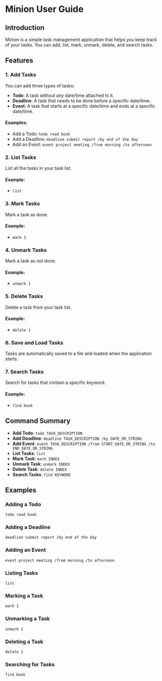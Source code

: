 # Minion User Guide

## Introduction
Minion is a simple task management application that helps you keep track of your tasks. You can add, list, mark, unmark, delete, and search tasks.

## Features

### 1. Add Tasks
You can add three types of tasks:
- **Todo**: A task without any date/time attached to it.
- **Deadline**: A task that needs to be done before a specific date/time.
- **Event**: A task that starts at a specific date/time and ends at a specific date/time.

#### Examples:
- Add a Todo: `todo read book`
- Add a Deadline: `deadline submit report /by end of the day`
- Add an Event: `event project meeting /from morning /to afternoon`

### 2. List Tasks
List all the tasks in your task list.

#### Example:
- `list`

### 3. Mark Tasks
Mark a task as done.

#### Example:
- `mark 1`

### 4. Unmark Tasks
Mark a task as not done.

#### Example:
- `unmark 1`

### 5. Delete Tasks
Delete a task from your task list.

#### Example:
- `delete 1`

### 6. Save and Load Tasks
Tasks are automatically saved to a file and loaded when the application starts.

### 7. Search Tasks
Search for tasks that contain a specific keyword.

#### Example:
- `find book`

## Command Summary
- **Add Todo**: `todo TASK_DESCRIPTION`
- **Add Deadline**: `deadline TASK_DESCRIPTION /by DATE_OR_STRING`
- **Add Event**: `event TASK_DESCRIPTION /from START_DATE_OR_STRING /to END_DATE_OR_STRING`
- **List Tasks**: `list`
- **Mark Task**: `mark INDEX`
- **Unmark Task**: `unmark INDEX`
- **Delete Task**: `delete INDEX`
- **Search Tasks**: `find KEYWORD`

## Examples
### Adding a Todo
```
todo read book
```

### Adding a Deadline
```
deadline submit report /by end of the day
```

### Adding an Event
```
event project meeting /from morning /to afternoon
```

### Listing Tasks
```
list
```

### Marking a Task
```
mark 1
```

### Unmarking a Task
```
unmark 1
```

### Deleting a Task
```
delete 1
```

### Searching for Tasks
```
find book
```